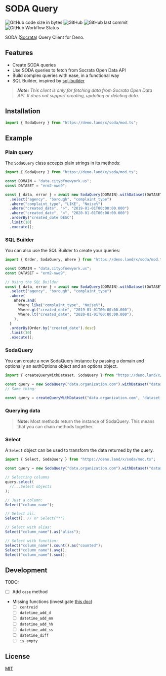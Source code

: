 # SODA Query

![GitHub code size in bytes](https://img.shields.io/github/languages/code-size/j3lte/deno-soda?style=for-the-badge)
![GitHub](https://img.shields.io/github/license/j3lte/deno-soda?style=for-the-badge)
![GitHub last commit](https://img.shields.io/github/last-commit/j3lte/deno-soda?style=for-the-badge)
![GitHub Workflow Status](https://img.shields.io/github/actions/workflow/status/j3lte/deno-soda/main.yml?branch=main&style=for-the-badge)

SODA ([Socrata](https://dev.socrata.com/)) Query Client for Deno.

## Features

- Create SODA queries
- Use SODA queries to fetch from Socrata Open Data API
- Build complex queries with ease, in a functional way
- SQL Builder, inspired by [sql-builder](https://deno.land/x/sql_builder)

> _**Note:** This client is only for fetching data from Socrata Open Data API. It does not support creating, updating or deleting data._

## Installation

```ts
import { SodaQuery } from "https://deno.land/x/soda/mod.ts";
```

## Example

### Plain query

The `SodaQuery` class accepts plain strings in its methods:

```ts
import { SodaQuery } from "https://deno.land/x/soda/mod.ts";

const DOMAIN = "data.cityofnewyork.us";
const DATASET = "erm2-nwe9";

const { data, error } = await new SodaQuery(DOMAIN).withDataset(DATASET)
  .select("agency", "borough", "complaint_type")
  .where("complaint_type", "LIKE", "Noise%")
  .where("created_date", ">", "2019-01-01T00:00:00.000")
  .where("created_date", "<", "2020-01-01T00:00:00.000")
  .orderBy("created_date DESC")
  .limit(10)
  .execute();
```

### SQL Builder

You can also use the SQL Builder to create your queries:

```ts
import { Order, SodaQuery, Where } from "https://deno.land/x/soda/mod.ts";

const DOMAIN = "data.cityofnewyork.us";
const DATASET = "erm2-nwe9";

// Using the SQL Builder
const { data, error } = await new SodaQuery(DOMAIN).withDataset(DATASET)
  .select("agency", "borough", "complaint_type")
  .where(
    Where.and(
      Where.like("complaint_type", "Noise%"),
      Where.gt("created_date", "2019-01-01T00:00:00.000"),
      Where.lt("created_date", "2020-01-01T00:00:00.000"),
    ),
  )
  .orderBy(Order.by("created_date").desc)
  .limit(10)
  .execute();
```

### SodaQuery

You can create a new SodaQuery instance by passing a domain and optionally an authOptions object and an options object.

```ts
import { createQueryWithDataset, SodaQuery } from "https://deno.land/x/soda/mod.ts";

const query = new SodaQuery("data.organization.com").withDataset("dataset-id");
// Same thing:

const query = createQueryWithDataset("data.organization.com", "dataset-id");
```

### Querying data

> **Note:** Most methods return the instance of SodaQuery. This means that you can chain methods together.

### Select

A `Select` object can be used to transform the data returned by the query.

```ts
import { Select, SodaQuery } from "https://deno.land/x/soda/mod.ts";

const query = new SodaQuery("data.organization.com").withDataset("dataset-id");

// Selecting columns
query.select(
  //...Select objects
);

// Just a column:
Select("column_name");

// Select all:
Select(); // or Select("*")

// Select with alias:
Select("column_name").as("alias");

// Select with function:
Select("column_name").count().as("counted");
Select("column_name").avg();
Select("column_name").sum();
```

## Development

TODO:

- [ ] Add `case` method
- Missing functions (investigate [this doc](https://dev.socrata.com/docs/transforms/))
  - [ ] `centroid`
  - [ ] `datetime_add_d`
  - [ ] `datetime_add_mm`
  - [ ] `datetime_add_hh`
  - [ ] `datetime_add_ss`
  - [ ] `datetime_diff`
  - [ ] `is_empty`

## License

[MIT](LICENSE)
